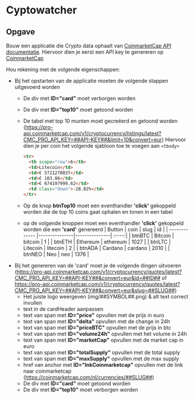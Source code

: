# Cyptowatcher

## Opgave

Bouw een applicatie die Crypto data ophaalt van [CoinmarketCap API documentatie](https://coinmarketcap.com/api/documentation/v1/).
Hiervoor dien je eerst een API key te genereren op [CoinmarketCap](https://accounts.coinmarketcap.com/signup?r=https%3A%2F%2Fcoinmarketcap.com%2F&utm_source=coinmarketcap&utm_content=nav)

Hou rekening met de volgende eigenschappen:

- Bij het opstarten van de applicatie moeten de volgende stappen uitgevoerd worden
  - De div met **ID="card"** moet verborgen worden
  - De div met **ID="top10"** moet getoond worden
  - De tabel met top 10 munten moet gecreëerd en getoond worden (https://pro-api.coinmarketcap.com/v1/cryptocurrency/listings/latest?CMC_PRO_API_KEY=##API-KEY##&limit=10&convert=eur)
    Hiervoor dien je per coin het volgende sjabloon toe te voegen aan ```<tbody>```

      ```html
      <tr>
        <th scope="row">6</th>
        <td>Litecoin</td>
        <td>€ 5721270037</td>
        <td>€ 103.86</td>
        <td>€ 674197999.62</td>
        <td class="down">-28.82%</td>
      </tr>
      ```

  - Op de knop **btnTop10** moet een eventhandler **'click'** gekoppeld worden die de top 10 coins gaat ophalen en tonen in een tabel
  - op de volgende knoppen moet een eventhandler **'click'** gekoppeld worden die een **'card'** genereerd
    | Button        | coin          | slug          | id    |
    | ------------- |---------------|---------------| :----:|
    | btnBTC        | Bitcoin       | bitcoin       |     1 |
    | btnETH        | Ethereum      | ethereum      |  1027 |
    | btnLTC        | Litecoin      | litecoin      |     2 |
    | btnADA        | Cardano       | cardano       |  2010 |
    | btnNEO        | Neo           | neo           |  1376 |
- Bij het genereren van de 'card' moet je de volgende dingen uitvoeren (https://pro-api.coinmarketcap.com/v1/cryptocurrency/quotes/latest?CMC_PRO_API_KEY=##API-KEY##&convert=eur&id=##ID## of https://pro-api.coinmarketcap.com/v1/cryptocurrency/quotes/latest?CMC_PRO_API_KEY=##API-KEY##&convert=eur&slug=##SLUG##)
  - Het juiste logo weergeven (img/##SYMBOL##.png) & alt text correct invullen
  - text in de cardHeader aanpassen
  - text van span met **ID="price"** opvullen met de prijs in euro
  - text van span met **ID="delta"** opvullen met de change in 24h
  - text van span met **ID="priceBTC"** opvullen met de prijs in btc
  - text van span met **ID="volume24h"** opvullen met het volume in 24h
  - text van span met **ID="marketCap"** opvullen met de market cap in euro
  - text van span met **ID="totalSupply"** opvullen met de total supply
  - text van span met **ID="maxSupply"** opvullen met de max supply
  - href van anchor met **ID="lnkCoinmarketcap"** opvullen met de link naar coinmarketcap (https://coinmarketcap.com/nl/currencies/##SLUG##)
  - De div met **ID="card"** moet getoond worden
  - De div met **ID="top10"** moet verborgen worden